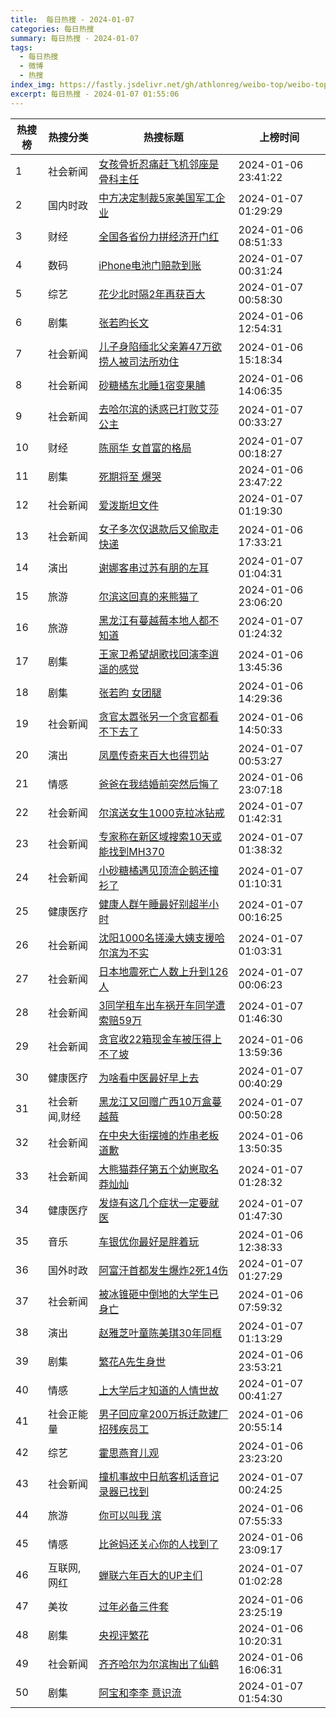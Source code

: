 ```yaml
---
title:  每日热搜 - 2024-01-07
categories: 每日热搜
summary: 每日热搜 - 2024-01-07
tags:
  - 每日热搜
  - 微博
  - 热搜
index_img: https://fastly.jsdelivr.net/gh/athlonreg/weibo-top/weibo-top.jpeg
excerpt: 每日热搜 - 2024-01-07 01:55:06
---
```


| 热搜榜 | 热搜分类 | 热搜标题 | 上榜时间 |
| --- | --- | --- | --- |
| 1 | 社会新闻 | [女孩骨折忍痛赶飞机邻座是骨科主任](https://s.weibo.com/weibo%3Fq%3D%2523%E5%A5%B3%E5%AD%A9%E9%AA%A8%E6%8A%98%E5%BF%8D%E7%97%9B%E8%B5%B6%E9%A3%9E%E6%9C%BA%E9%82%BB%E5%BA%A7%E6%98%AF%E9%AA%A8%E7%A7%91%E4%B8%BB%E4%BB%BB%2523) | 2024-01-06 23:41:22 | 
| 2 | 国内时政 | [中方决定制裁5家美国军工企业](https://s.weibo.com/weibo%3Fq%3D%2523%E4%B8%AD%E6%96%B9%E5%86%B3%E5%AE%9A%E5%88%B6%E8%A3%815%E5%AE%B6%E7%BE%8E%E5%9B%BD%E5%86%9B%E5%B7%A5%E4%BC%81%E4%B8%9A%2523) | 2024-01-07 01:29:29 | 
| 3 | 财经 | [全国各省份力拼经济开门红](https://s.weibo.com/weibo%3Fq%3D%2523%E5%85%A8%E5%9B%BD%E5%90%84%E7%9C%81%E4%BB%BD%E5%8A%9B%E6%8B%BC%E7%BB%8F%E6%B5%8E%E5%BC%80%E9%97%A8%E7%BA%A2%2523) | 2024-01-06 08:51:33 | 
| 4 | 数码 | [iPhone电池门赔款到账](https://s.weibo.com/weibo%3Fq%3D%2523iPhone%E7%94%B5%E6%B1%A0%E9%97%A8%E8%B5%94%E6%AC%BE%E5%88%B0%E8%B4%A6%2523) | 2024-01-07 00:31:24 | 
| 5 | 综艺 | [花少北时隔2年再获百大](https://s.weibo.com/weibo%3Fq%3D%2523%E8%8A%B1%E5%B0%91%E5%8C%97%E6%97%B6%E9%9A%942%E5%B9%B4%E5%86%8D%E8%8E%B7%E7%99%BE%E5%A4%A7%2523) | 2024-01-07 00:58:30 | 
| 6 | 剧集 | [张若昀长文](https://s.weibo.com/weibo%3Fq%3D%2523%E5%BC%A0%E8%8B%A5%E6%98%80%E9%95%BF%E6%96%87%2523) | 2024-01-06 12:54:31 | 
| 7 | 社会新闻 | [儿子身陷缅北父亲筹47万欲捞人被司法所劝住](https://s.weibo.com/weibo%3Fq%3D%2523%E5%84%BF%E5%AD%90%E8%BA%AB%E9%99%B7%E7%BC%85%E5%8C%97%E7%88%B6%E4%BA%B2%E7%AD%B947%E4%B8%87%E6%AC%B2%E6%8D%9E%E4%BA%BA%E8%A2%AB%E5%8F%B8%E6%B3%95%E6%89%80%E5%8A%9D%E4%BD%8F%2523) | 2024-01-06 15:18:34 | 
| 8 | 社会新闻 | [砂糖橘东北睡1宿变果脯](https://s.weibo.com/weibo%3Fq%3D%2523%E7%A0%82%E7%B3%96%E6%A9%98%E4%B8%9C%E5%8C%97%E7%9D%A11%E5%AE%BF%E5%8F%98%E6%9E%9C%E8%84%AF%2523) | 2024-01-06 14:06:35 | 
| 9 | 社会新闻 | [去哈尔滨的诱惑已打败艾莎公主](https://s.weibo.com/weibo%3Fq%3D%2523%E5%8E%BB%E5%93%88%E5%B0%94%E6%BB%A8%E7%9A%84%E8%AF%B1%E6%83%91%E5%B7%B2%E6%89%93%E8%B4%A5%E8%89%BE%E8%8E%8E%E5%85%AC%E4%B8%BB%2523) | 2024-01-07 00:33:27 | 
| 10 | 财经 | [陈丽华 女首富的格局](https://s.weibo.com/weibo%3Fq%3D%2523%E9%99%88%E4%B8%BD%E5%8D%8E%20%E5%A5%B3%E9%A6%96%E5%AF%8C%E7%9A%84%E6%A0%BC%E5%B1%80%2523) | 2024-01-07 00:18:27 | 
| 11 | 剧集 | [死期将至 爆哭](https://s.weibo.com/weibo%3Fq%3D%2523%E6%AD%BB%E6%9C%9F%E5%B0%86%E8%87%B3%20%E7%88%86%E5%93%AD%2523) | 2024-01-06 23:47:22 | 
| 12 | 社会新闻 | [爱泼斯坦文件](https://s.weibo.com/weibo%3Fq%3D%2523%E7%88%B1%E6%B3%BC%E6%96%AF%E5%9D%A6%E6%96%87%E4%BB%B6%2523) | 2024-01-07 01:19:30 | 
| 13 | 社会新闻 | [女子多次仅退款后又偷取走快递](https://s.weibo.com/weibo%3Fq%3D%2523%E5%A5%B3%E5%AD%90%E5%A4%9A%E6%AC%A1%E4%BB%85%E9%80%80%E6%AC%BE%E5%90%8E%E5%8F%88%E5%81%B7%E5%8F%96%E8%B5%B0%E5%BF%AB%E9%80%92%2523) | 2024-01-06 17:33:21 | 
| 14 | 演出 | [谢娜客串过苏有朋的左耳](https://s.weibo.com/weibo%3Fq%3D%2523%E8%B0%A2%E5%A8%9C%E5%AE%A2%E4%B8%B2%E8%BF%87%E8%8B%8F%E6%9C%89%E6%9C%8B%E7%9A%84%E5%B7%A6%E8%80%B3%2523) | 2024-01-07 01:04:31 | 
| 15 | 旅游 | [尔滨这回真的来熊猫了](https://s.weibo.com/weibo%3Fq%3D%2523%E5%B0%94%E6%BB%A8%E8%BF%99%E5%9B%9E%E7%9C%9F%E7%9A%84%E6%9D%A5%E7%86%8A%E7%8C%AB%E4%BA%86%2523) | 2024-01-06 23:06:20 | 
| 16 | 旅游 | [黑龙江有蔓越莓本地人都不知道](https://s.weibo.com/weibo%3Fq%3D%2523%E9%BB%91%E9%BE%99%E6%B1%9F%E6%9C%89%E8%94%93%E8%B6%8A%E8%8E%93%E6%9C%AC%E5%9C%B0%E4%BA%BA%E9%83%BD%E4%B8%8D%E7%9F%A5%E9%81%93%2523) | 2024-01-07 01:24:32 | 
| 17 | 剧集 | [王家卫希望胡歌找回演李逍遥的感觉](https://s.weibo.com/weibo%3Fq%3D%2523%E7%8E%8B%E5%AE%B6%E5%8D%AB%E5%B8%8C%E6%9C%9B%E8%83%A1%E6%AD%8C%E6%89%BE%E5%9B%9E%E6%BC%94%E6%9D%8E%E9%80%8D%E9%81%A5%E7%9A%84%E6%84%9F%E8%A7%89%2523) | 2024-01-06 13:45:36 | 
| 18 | 剧集 | [张若昀 女团腿](https://s.weibo.com/weibo%3Fq%3D%2523%E5%BC%A0%E8%8B%A5%E6%98%80%20%E5%A5%B3%E5%9B%A2%E8%85%BF%2523) | 2024-01-06 14:29:36 | 
| 19 | 社会新闻 | [贪官太嚣张另一个贪官都看不下去了](https://s.weibo.com/weibo%3Fq%3D%2523%E8%B4%AA%E5%AE%98%E5%A4%AA%E5%9A%A3%E5%BC%A0%E5%8F%A6%E4%B8%80%E4%B8%AA%E8%B4%AA%E5%AE%98%E9%83%BD%E7%9C%8B%E4%B8%8D%E4%B8%8B%E5%8E%BB%E4%BA%86%2523) | 2024-01-06 14:50:33 | 
| 20 | 演出 | [凤凰传奇来百大也得罚站](https://s.weibo.com/weibo%3Fq%3D%2523%E5%87%A4%E5%87%B0%E4%BC%A0%E5%A5%87%E6%9D%A5%E7%99%BE%E5%A4%A7%E4%B9%9F%E5%BE%97%E7%BD%9A%E7%AB%99%2523) | 2024-01-07 00:53:27 | 
| 21 | 情感 | [爸爸在我结婚前突然后悔了](https://s.weibo.com/weibo%3Fq%3D%2523%E7%88%B8%E7%88%B8%E5%9C%A8%E6%88%91%E7%BB%93%E5%A9%9A%E5%89%8D%E7%AA%81%E7%84%B6%E5%90%8E%E6%82%94%E4%BA%86%2523) | 2024-01-06 23:07:18 | 
| 22 | 社会新闻 | [尔滨送女生1000克拉冰钻戒](https://s.weibo.com/weibo%3Fq%3D%2523%E5%B0%94%E6%BB%A8%E9%80%81%E5%A5%B3%E7%94%9F1000%E5%85%8B%E6%8B%89%E5%86%B0%E9%92%BB%E6%88%92%2523) | 2024-01-07 01:42:31 | 
| 23 | 社会新闻 | [专家称在新区域搜索10天或能找到MH370](https://s.weibo.com/weibo%3Fq%3D%2523%E4%B8%93%E5%AE%B6%E7%A7%B0%E5%9C%A8%E6%96%B0%E5%8C%BA%E5%9F%9F%E6%90%9C%E7%B4%A210%E5%A4%A9%E6%88%96%E8%83%BD%E6%89%BE%E5%88%B0MH370%2523) | 2024-01-07 01:38:32 | 
| 24 | 社会新闻 | [小砂糖橘遇见顶流企鹅还撞衫了](https://s.weibo.com/weibo%3Fq%3D%2523%E5%B0%8F%E7%A0%82%E7%B3%96%E6%A9%98%E9%81%87%E8%A7%81%E9%A1%B6%E6%B5%81%E4%BC%81%E9%B9%85%E8%BF%98%E6%92%9E%E8%A1%AB%E4%BA%86%2523) | 2024-01-07 01:10:31 | 
| 25 | 健康医疗 | [健康人群午睡最好别超半小时](https://s.weibo.com/weibo%3Fq%3D%2523%E5%81%A5%E5%BA%B7%E4%BA%BA%E7%BE%A4%E5%8D%88%E7%9D%A1%E6%9C%80%E5%A5%BD%E5%88%AB%E8%B6%85%E5%8D%8A%E5%B0%8F%E6%97%B6%2523) | 2024-01-07 00:16:25 | 
| 26 | 社会新闻 | [沈阳1000名搓澡大姨支援哈尔滨为不实](https://s.weibo.com/weibo%3Fq%3D%2523%E6%B2%88%E9%98%B31000%E5%90%8D%E6%90%93%E6%BE%A1%E5%A4%A7%E5%A7%A8%E6%94%AF%E6%8F%B4%E5%93%88%E5%B0%94%E6%BB%A8%E4%B8%BA%E4%B8%8D%E5%AE%9E%2523) | 2024-01-07 01:03:31 | 
| 27 | 社会新闻 | [日本地震死亡人数上升到126人](https://s.weibo.com/weibo%3Fq%3D%2523%E6%97%A5%E6%9C%AC%E5%9C%B0%E9%9C%87%E6%AD%BB%E4%BA%A1%E4%BA%BA%E6%95%B0%E4%B8%8A%E5%8D%87%E5%88%B0126%E4%BA%BA%2523) | 2024-01-07 00:06:23 | 
| 28 | 社会新闻 | [3同学租车出车祸开车同学遭索赔59万](https://s.weibo.com/weibo%3Fq%3D%25233%E5%90%8C%E5%AD%A6%E7%A7%9F%E8%BD%A6%E5%87%BA%E8%BD%A6%E7%A5%B8%E5%BC%80%E8%BD%A6%E5%90%8C%E5%AD%A6%E9%81%AD%E7%B4%A2%E8%B5%9459%E4%B8%87%2523) | 2024-01-07 01:46:30 | 
| 29 | 社会新闻 | [贪官收22箱现金车被压得上不了坡](https://s.weibo.com/weibo%3Fq%3D%2523%E8%B4%AA%E5%AE%98%E6%94%B622%E7%AE%B1%E7%8E%B0%E9%87%91%E8%BD%A6%E8%A2%AB%E5%8E%8B%E5%BE%97%E4%B8%8A%E4%B8%8D%E4%BA%86%E5%9D%A1%2523) | 2024-01-06 13:59:36 | 
| 30 | 健康医疗 | [为啥看中医最好早上去](https://s.weibo.com/weibo%3Fq%3D%2523%E4%B8%BA%E5%95%A5%E7%9C%8B%E4%B8%AD%E5%8C%BB%E6%9C%80%E5%A5%BD%E6%97%A9%E4%B8%8A%E5%8E%BB%2523) | 2024-01-07 00:40:29 | 
| 31 | 社会新闻,财经 | [黑龙江又回赠广西10万盒蔓越莓](https://s.weibo.com/weibo%3Fq%3D%2523%E9%BB%91%E9%BE%99%E6%B1%9F%E5%8F%88%E5%9B%9E%E8%B5%A0%E5%B9%BF%E8%A5%BF10%E4%B8%87%E7%9B%92%E8%94%93%E8%B6%8A%E8%8E%93%2523) | 2024-01-07 00:50:28 | 
| 32 | 社会新闻 | [在中央大街摆摊的炸串老板道歉](https://s.weibo.com/weibo%3Fq%3D%2523%E5%9C%A8%E4%B8%AD%E5%A4%AE%E5%A4%A7%E8%A1%97%E6%91%86%E6%91%8A%E7%9A%84%E7%82%B8%E4%B8%B2%E8%80%81%E6%9D%BF%E9%81%93%E6%AD%89%2523) | 2024-01-06 13:50:35 | 
| 33 | 社会新闻 | [大熊猫莽仔第五个幼崽取名莽灿灿](https://s.weibo.com/weibo%3Fq%3D%2523%E5%A4%A7%E7%86%8A%E7%8C%AB%E8%8E%BD%E4%BB%94%E7%AC%AC%E4%BA%94%E4%B8%AA%E5%B9%BC%E5%B4%BD%E5%8F%96%E5%90%8D%E8%8E%BD%E7%81%BF%E7%81%BF%2523) | 2024-01-07 01:28:32 | 
| 34 | 健康医疗 | [发烧有这几个症状一定要就医](https://s.weibo.com/weibo%3Fq%3D%2523%E5%8F%91%E7%83%A7%E6%9C%89%E8%BF%99%E5%87%A0%E4%B8%AA%E7%97%87%E7%8A%B6%E4%B8%80%E5%AE%9A%E8%A6%81%E5%B0%B1%E5%8C%BB%2523) | 2024-01-07 01:47:30 | 
| 35 | 音乐 | [车银优你最好是胖着玩](https://s.weibo.com/weibo%3Fq%3D%2523%E8%BD%A6%E9%93%B6%E4%BC%98%E4%BD%A0%E6%9C%80%E5%A5%BD%E6%98%AF%E8%83%96%E7%9D%80%E7%8E%A9%2523) | 2024-01-06 12:38:33 | 
| 36 | 国外时政 | [阿富汗首都发生爆炸2死14伤](https://s.weibo.com/weibo%3Fq%3D%2523%E9%98%BF%E5%AF%8C%E6%B1%97%E9%A6%96%E9%83%BD%E5%8F%91%E7%94%9F%E7%88%86%E7%82%B82%E6%AD%BB14%E4%BC%A4%2523) | 2024-01-07 01:27:29 | 
| 37 | 社会新闻 | [被冰锥砸中倒地的大学生已身亡](https://s.weibo.com/weibo%3Fq%3D%2523%E8%A2%AB%E5%86%B0%E9%94%A5%E7%A0%B8%E4%B8%AD%E5%80%92%E5%9C%B0%E7%9A%84%E5%A4%A7%E5%AD%A6%E7%94%9F%E5%B7%B2%E8%BA%AB%E4%BA%A1%2523) | 2024-01-06 07:59:32 | 
| 38 | 演出 | [赵雅芝叶童陈美琪30年同框](https://s.weibo.com/weibo%3Fq%3D%2523%E8%B5%B5%E9%9B%85%E8%8A%9D%E5%8F%B6%E7%AB%A5%E9%99%88%E7%BE%8E%E7%90%AA30%E5%B9%B4%E5%90%8C%E6%A1%86%2523) | 2024-01-07 01:13:29 | 
| 39 | 剧集 | [繁花A先生身世](https://s.weibo.com/weibo%3Fq%3D%2523%E7%B9%81%E8%8A%B1A%E5%85%88%E7%94%9F%E8%BA%AB%E4%B8%96%2523) | 2024-01-06 23:53:21 | 
| 40 | 情感 | [上大学后才知道的人情世故](https://s.weibo.com/weibo%3Fq%3D%2523%E4%B8%8A%E5%A4%A7%E5%AD%A6%E5%90%8E%E6%89%8D%E7%9F%A5%E9%81%93%E7%9A%84%E4%BA%BA%E6%83%85%E4%B8%96%E6%95%85%2523) | 2024-01-07 00:41:27 | 
| 41 | 社会正能量 | [男子回应拿200万拆迁款建厂招残疾员工](https://s.weibo.com/weibo%3Fq%3D%2523%E7%94%B7%E5%AD%90%E5%9B%9E%E5%BA%94%E6%8B%BF200%E4%B8%87%E6%8B%86%E8%BF%81%E6%AC%BE%E5%BB%BA%E5%8E%82%E6%8B%9B%E6%AE%8B%E7%96%BE%E5%91%98%E5%B7%A5%2523) | 2024-01-06 20:55:14 | 
| 42 | 综艺 | [霍思燕育儿观](https://s.weibo.com/weibo%3Fq%3D%2523%E9%9C%8D%E6%80%9D%E7%87%95%E8%82%B2%E5%84%BF%E8%A7%82%2523) | 2024-01-06 23:23:20 | 
| 43 | 社会新闻 | [撞机事故中日航客机话音记录器已找到](https://s.weibo.com/weibo%3Fq%3D%2523%E6%92%9E%E6%9C%BA%E4%BA%8B%E6%95%85%E4%B8%AD%E6%97%A5%E8%88%AA%E5%AE%A2%E6%9C%BA%E8%AF%9D%E9%9F%B3%E8%AE%B0%E5%BD%95%E5%99%A8%E5%B7%B2%E6%89%BE%E5%88%B0%2523) | 2024-01-07 00:24:25 | 
| 44 | 旅游 | [你可以叫我 滨](https://s.weibo.com/weibo%3Fq%3D%2523%E4%BD%A0%E5%8F%AF%E4%BB%A5%E5%8F%AB%E6%88%91%20%E6%BB%A8%2523) | 2024-01-06 07:55:33 | 
| 45 | 情感 | [比爸妈还关心你的人找到了](https://s.weibo.com/weibo%3Fq%3D%2523%E6%AF%94%E7%88%B8%E5%A6%88%E8%BF%98%E5%85%B3%E5%BF%83%E4%BD%A0%E7%9A%84%E4%BA%BA%E6%89%BE%E5%88%B0%E4%BA%86%2523) | 2024-01-06 23:09:17 | 
| 46 | 互联网,网红 | [蝉联六年百大的UP主们](https://s.weibo.com/weibo%3Fq%3D%2523%E8%9D%89%E8%81%94%E5%85%AD%E5%B9%B4%E7%99%BE%E5%A4%A7%E7%9A%84UP%E4%B8%BB%E4%BB%AC%2523) | 2024-01-07 01:02:28 | 
| 47 | 美妆 | [过年必备三件套](https://s.weibo.com/weibo%3Fq%3D%2523%E8%BF%87%E5%B9%B4%E5%BF%85%E5%A4%87%E4%B8%89%E4%BB%B6%E5%A5%97%2523) | 2024-01-06 23:25:19 | 
| 48 | 剧集 | [央视评繁花](https://s.weibo.com/weibo%3Fq%3D%2523%E5%A4%AE%E8%A7%86%E8%AF%84%E7%B9%81%E8%8A%B1%2523) | 2024-01-06 10:20:31 | 
| 49 | 社会新闻 | [齐齐哈尔为尔滨掏出了仙鹤](https://s.weibo.com/weibo%3Fq%3D%2523%E9%BD%90%E9%BD%90%E5%93%88%E5%B0%94%E4%B8%BA%E5%B0%94%E6%BB%A8%E6%8E%8F%E5%87%BA%E4%BA%86%E4%BB%99%E9%B9%A4%2523) | 2024-01-06 16:06:31 | 
| 50 | 剧集 | [阿宝和李李 意识流](https://s.weibo.com/weibo%3Fq%3D%2523%E9%98%BF%E5%AE%9D%E5%92%8C%E6%9D%8E%E6%9D%8E%20%E6%84%8F%E8%AF%86%E6%B5%81%2523) | 2024-01-07 01:54:30 | 
